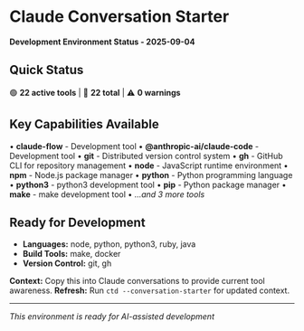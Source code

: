 # Claude Conversation Starter

**Development Environment Status - 2025-09-04**

## Quick Status
🟢 **22 active tools** | 🔧 **22 total** | ⚠️ **0 warnings**

## Key Capabilities Available
• **claude-flow** - Development tool
• **@anthropic-ai/claude-code** - Development tool
• **git** - Distributed version control system
• **gh** - GitHub CLI for repository management
• **node** - JavaScript runtime environment
• **npm** - Node.js package manager
• **python** - Python programming language
• **python3** - python3 development tool
• **pip** - Python package manager
• **make** - make development tool
• *...and 3 more tools*

## Ready for Development
- **Languages:** node, python, python3, ruby, java
- **Build Tools:** make, docker
- **Version Control:** git, gh

**Context:** Copy this into Claude conversations to provide current tool awareness.
**Refresh:** Run `ctd --conversation-starter` for updated context.

---
*This environment is ready for AI-assisted development*
